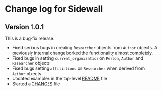 Change log for Sidewall
=======================

Version 1.0.1
-------------

This is a bug-fix release.

* Fixed serious bugs in creating `Researcher` objects from `Author` objects. A previously internal change borked the functionality almost completely.
* Fixed bugs in setting `current_organization` on `Person`, `Author` and `Researcher` objects
* Fixed bugs setting `affiliations` on `Researcher` when derived from `Author` objects
* Updated examples in the top-level [README](README.md) file
* Started a [CHANGES](CHANGES.md) file
